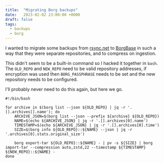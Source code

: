 ```yaml
---
title:  "Migrating Borg backups"
date:   2023-02-02 23:00:00 +0000
draft: false
tags:
  - backups
  - borg
---
```


I wanted to migrate some backups from [rsync.net](https://rsync.net/borg.html) to [BorgBase](https://borgbase.com) in such a way that they were separate repositories, and to compress on ingestion.

This didn't seem to be a built-in command so I hacked it together in `bash`. The `OLD_REPO` and `NEW_REPO` need to be valid repository addresses, if encryption was used then `BORG_PASSPHRASE` needs to be set and the new repository needs to be configured.

I'll probably never need to do this again, but here we go.

```shell
#!/bin/bash

for archive in $(borg list --json ${OLD_REPO} | jq -r '.[].archives[].name'); do
    ARCHIVE_JSON=$(borg list --json --prefix ${archive} ${OLD_REPO})
    NAME=$(echo ${ARCHIVE_JSON} | jq -r '.[].archives[0].name')
    TIMESTAMP=$(echo ${ARCHIVE_JSON} | jq -r '.[].archives[0].time')
    SIZE=$(borg info ${OLD_REPO}::${NAME} --json | jq -r '.archives[0].stats.original_size')

    borg export-tar ${OLD_REPO}::${NAME} - | pv -s ${SIZE} | borg import-tar --compression auto,zstd,22 --timestamp ${TIMESTAMP} ${NEW_REPO}::${NAME} -
done
```